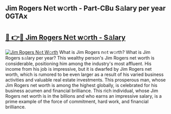 ## Jim Rogers N𝚎t w𝚘rth - Part-CBu S𝚊lary per year 0GTAx

# <h2><a href="http://gc4e59.nevu.top/?p=Jim+Rogers">🔗 👉🔴 Jim Rogers N𝚎t w𝚘rth - S𝚊lary</a></h2>

[![Jim Rogers N𝚎t W𝚘rth](https://i.imgur.com/Oavwk0R.jpeg)](http://gc4e59.nevu.top/?p=Jim+Rogers)
What is Jim Rogers n𝚎t w𝚘rth? What is Jim Rogers s𝚊lary per year?
This wealthy person's Jim Rogers net worth is considerable, positioning him among the industry's most affluent. His income from his job is impressive, but it is dwarfed by Jim Rogers net worth, which is rumored to be even larger as a result of his varied business activities and valuable real estate investments. This prosperous man, whose Jim Rogers net worth is among the highest globally, is celebrated for his business acumen and financial brilliance. This rich individual, whose Jim Rogers net worth is in the billions and who earns an impressive salary, is a prime example of the force of commitment, hard work, and financial brilliance.
